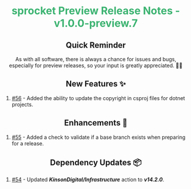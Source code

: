 <h1 align="center" style="color: mediumseagreen;font-weight: bold;">
sprocket Preview Release Notes - v1.0.0-preview.7
</h1>

<h2 align="center" style="font-weight: bold;">Quick Reminder</h2>

<div align="center">

As with all software, there is always a chance for issues and bugs, especially for preview releases, so your input is greatly appreciated. 🙏🏼
</div>

<h2 align="center" style="font-weight: bold;">New Features ✨</h2>

1. [#56](https://github.com/KinsonDigital/sprocket/issues/56) - Added the ability to update the copyright in csproj files for dotnet projects.

<h2 align="center" style="font-weight: bold;">Enhancements 💎</h2>

1. [#55](https://github.com/KinsonDigital/sprocket/issues/55) - Added a check to validate if a base branch exists when preparing for a release.

<h2 align="center" style="font-weight: bold;">Dependency Updates 📦</h2>

1. [#54](https://github.com/KinsonDigital/sprocket/pull/54) - Updated _**KinsonDigital/Infrastructure**_ action to _**v14.2.0**_.
